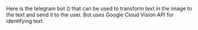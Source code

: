 Here is the telegram bot () that can be used to transform text in the image to the text and send it to the user. Bot uses Google Cloud Vision API for identifying text.
